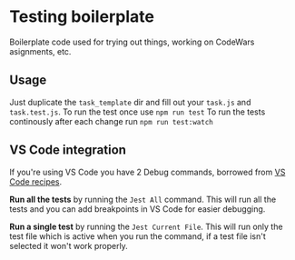 # Testing boilerplate

Boilerplate code used for trying out things, working on CodeWars asignments, etc.

## Usage

Just duplicate the `task_template` dir and fill out your `task.js` and `task.test.js`.
To run the test once use `npm run test`
To run the tests continously after each change run `npm run test:watch`

## VS Code integration

If you're using VS Code you have 2 Debug commands, borrowed from [VS Code recipes](https://github.com/Microsoft/vscode-recipes/tree/master/debugging-jest-tests).

**Run all the tests** by running the `Jest All` command.
This will run all the tests and you can add breakpoints in VS Code for easier debugging.

**Run a single test** by running the `Jest Current File`. This will run only the test file which is active when you run the command, if a test file isn't selected it won't work properly.


